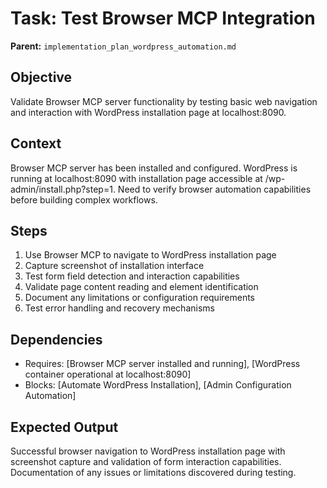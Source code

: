 # Task: Test Browser MCP Integration
   **Parent:** `implementation_plan_wordpress_automation.md`

## Objective
Validate Browser MCP server functionality by testing basic web navigation and interaction with WordPress installation page at localhost:8090.

## Context
Browser MCP server has been installed and configured. WordPress is running at localhost:8090 with installation page accessible at /wp-admin/install.php?step=1. Need to verify browser automation capabilities before building complex workflows.

## Steps
1. Use Browser MCP to navigate to WordPress installation page
2. Capture screenshot of installation interface
3. Test form field detection and interaction capabilities
4. Validate page content reading and element identification
5. Document any limitations or configuration requirements
6. Test error handling and recovery mechanisms

## Dependencies
- Requires: [Browser MCP server installed and running], [WordPress container operational at localhost:8090]
- Blocks: [Automate WordPress Installation], [Admin Configuration Automation]

## Expected Output
Successful browser navigation to WordPress installation page with screenshot capture and validation of form interaction capabilities. Documentation of any issues or limitations discovered during testing.